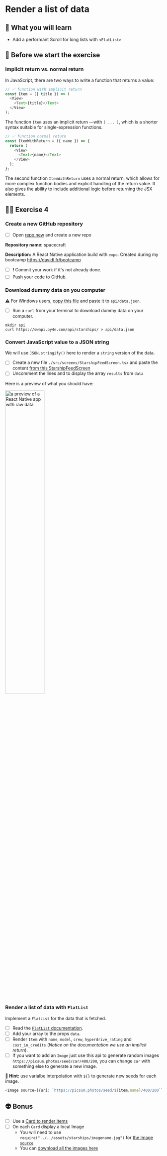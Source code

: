 # Render a list of data

## 📡 What you will learn

- Add a performant Scroll for long lists with `<FlatList>`

## 👾 Before we start the exercise

### Implicit return vs. normal return

In JavaScript, there are two ways to write a function that returns a value:

```javascript
// ✅ function with implicit return
const Item = ({ title }) => (
  <View>
    <Text>{title}</Text>
  </View>
);
```

The function `Item` uses an implicit return —with `( ... )`, which is a shorter syntax suitable for single-expression functions.

```javascript
// ✅ function normal return
const ItemWithReturn = ({ name }) => {
  return (
    <View>
      <Text>{name}</Text>
    </View>
  );
};
```

The second function `ItemWithReturn` uses a normal return, which allows for more complex function bodies and explicit handling of the return value. It also gives the ability to include additional logic before returning the JSX elements.

## 👨‍🚀 Exercise 4

### Create a new GitHub repository

- [ ] Open [repo.new](https://repo.new) and create a new repo

**Repository name:** spacecraft

**Description:** A React Native application build with `expo`. Created during my bootcamp https://davidl.fr/bootcamp

- [ ] ❗ Commit your work if it's not already done.
- [ ] Push your code to GitHub.

### Download dummy data on you computer

⚠️ For Windows users, [copy this file](https://raw.githubusercontent.com/flexbox/react-native-workshop/main/hackathon/spacecraft/api/data.json) and paste it to `api/data.json`.

- [ ] Run a `curl` from your terminal to download dummy data on your computer.

```console
mkdir api
curl https://swapi.py4e.com/api/starships/ > api/data.json
```

### Convert JavaScript value to a JSON string

We will use `JSON.stringify()` here to render a `string` version of the data.

- [ ] Create a new file `./src/screens/StarshipFeedScreen.tsx` and paste the content [from this StarshipFeedScreen](https://raw.githubusercontent.com/flexbox/react-native-workshop/main/hackathon/spacecraft/src/screens/exercice/StarshipFeedScreen.tsx)
- [ ] Uncomment the lines and to display the array `results` from `data`

Here is a preview of what you should have:

<img src="https://raw.githubusercontent.com/flexbox/react-native-workshop/main/challenges/foundation/json-version.png" alt="a preview of a React Native app with raw data" width="50%" height="50%" />

### Render a list of data with `FlatList`

Implement a `FlatList` for the data that is fetched.

- [ ] Read the [`FlatList` documentation](https://reactnative.dev/docs/flatlist).
- [ ] Add your array to the props `data`.
- [ ] Render `Item` with `name`, `model`, `crew`, `hyperdrive_rating` and `cost_in_credits` (_Notice on the documentation we use an implicit return_).
- [ ] If you want to add an `Image` just use this api to generate random images `https://picsum.photos/seed/car/400/200`, you can change `car` with something else to generate a new image.

**🔭 Hint:** use varialbe interpolation with `${}` to generate new seeds  for each image.

```typescript
<Image source={{uri: `https://picsum.photos/seed/${item.name}/400/200`}} />
```

## 👽 Bonus

- [ ] Use a [Card to render items](https://callstack.github.io/react-native-paper/docs/components/Card/)
- [ ] On each `Card` display a local Image
  - You will need to use `require("../../assets/starships/imagename.jpg")` for [the Image `source`](https://reactnative.dev/docs/image)
  - You can [download all the images here](https://github.com/flexbox/react-native-bootcamp/raw/main/hackathon/spacecraft/assets/starships-pictures.zip)
